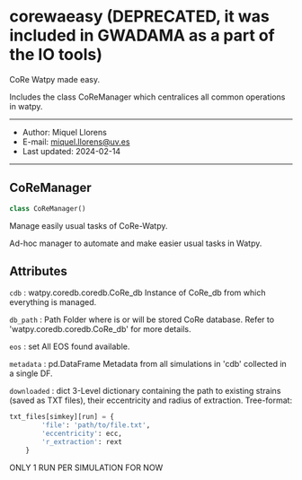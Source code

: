 <a id="corewaeasy"></a>

# corewaeasy (DEPRECATED, it was included in GWADAMA as a part of the IO tools)

CoRe Watpy made easy.

Includes the class CoReManager which centralices all common operations
in watpy.

---
- Author: Miquel Llorens
- E-mail: miquel.llorens@uv.es
- Last updated: 2024-02-14
---

<a id="corewaeasy.corewaeasy.CoReManager"></a>

## CoReManager

```python
class CoReManager()
```

Manage easily usual tasks of CoRe-Watpy.

Ad-hoc manager to automate and make easier usual tasks in Watpy.

Attributes
----------
`cdb` : watpy.coredb.coredb.CoRe_db
Instance of CoRe_db from which everything is managed.

`db_path` : Path
Folder where is or will be stored CoRe database.
Refer to 'watpy.coredb.coredb.CoRe_db' for more details.

`eos` : set
All EOS found available.

`metadata` : pd.DataFrame
Metadata from all simulations in 'cdb' collected in a single DF.

`downloaded` : dict
3-Level dictionary containing the path to existing strains (saved as
TXT files), their eccentricity and radius of extraction.
Tree-format:
```python
txt_files[simkey][run] = {
        'file': 'path/to/file.txt',
        'eccentricity': ecc,
        'r_extraction': rext
    }
```
ONLY 1 RUN PER SIMULATION FOR NOW
